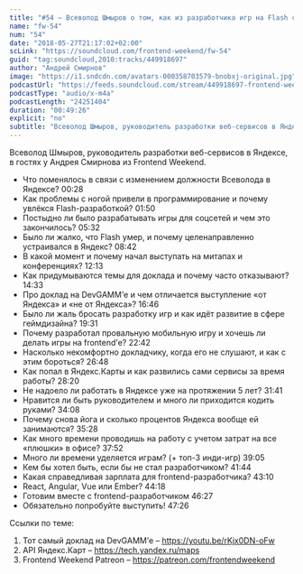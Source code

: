 ```yaml
---
title: "#54 – Всеволод Шмыров о том, как из разработчика игр на Flash стать тимлидом в Яндексе"
name: "fw-54"
num: "54"
date: "2018-05-27T21:17:02+02:00"
scLink: "https://soundcloud.com/frontend-weekend/fw-54"
guid: "tag:soundcloud,2010:tracks/449918697"
author: "Андрей Смирнов"
image: "https://i1.sndcdn.com/avatars-000358703579-bnobxj-original.jpg"
podcastUrl: "https://feeds.soundcloud.com/stream/449918697-frontend-weekend-fw-54.m4a"
podcastType: "audio/x-m4a"
podcastLength: "24251404"
duration: "00:49:26"
explicit: "no"
subtitle: "Всеволод Шмыров, руководитель разработки веб-сервисов в Яндексе, в гостях у Андрея Смирнова из Frontend Weekend.  "
---
```

Всеволод Шмыров, руководитель разработки веб-сервисов в Яндексе, в гостях у Андрея Смирнова из Frontend Weekend.  

- Что поменялось в связи с изменением должности Всеволода в Яндексе? 00:28
- Как проблемы с ногой привели в программирование и почему увлёкся Flash-разработкой? 01:50
- Постыдно ли было разрабатывать игры для соцсетей и чем это закончилось? 05:32
- Было ли жалко, что Flash умер, и почему целенаправленно устраивался в Яндекс? 08:42
- В какой момент и почему начал выступать на митапах и конференциях? 12:13
- Как придумываются темы для доклада и почему часто отказывают? 14:33
- Про доклад на DevGAMM’е и чем отличается выступление «от Яндекса» и «не от Яндекса»? 16:46
- Было ли жаль бросать разработку игр и как идёт развитие в сфере геймдизайна? 19:31
- Почему разработал провальную мобильную игру и хочешь ли делать игры на frontend’е? 22:42
- Насколько некомфортно докладчику, когда его не слушают, и как с этим бороться? 26:48
- Как попал в Яндекс.Карты и как развились сами сервисы за время работы? 28:20
- Не надоело ли работать в Яндексе уже на протяжении 5 лет? 31:41
- Нравится ли быть руководителем и много ли приходится кодить руками? 34:08
- Почему снова йога и сколько процентов Яндекса вообще ей занимаются? 35:28
- Как много времени проводишь на работу с учетом затрат на все «плюшки» в офисе? 37:52
- Много ли времени уделяется играм? (+ топ-3 инди-игр) 39:05
- Кем бы хотел быть, если бы не стал разработчиком? 41:44
- Какая справедливая зарплата для frontend-разработчика? 43:10
- React, Angular, Vue или Ember? 44:18
- Готовим вместе с frontend-разработчиком 46:27
- Обязательно попробуйте выступить! 47:26

Ссылки по теме:
1) Тот самый доклад на DevGAMM’е – https://youtu.be/rKjx0DN-oFw
2) API Яндекс.Карт – https://tech.yandex.ru/maps
3) Frontend Weekend Patreon – https://patreon.com/frontendweekend